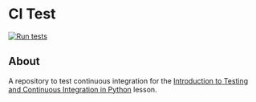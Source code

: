 # CI Test

[![Run tests](https://github.com/bip5/grid/actions/workflows/pytest.yaml/badge.svg)](https://github.com/bip5/grid/actions/workflows/pytest.yaml)


## About
A repository to test continuous integration for the [Introduction to Testing and Continuous Integration in Python](https://edbennett.github.io/python-testing-ci) lesson.
